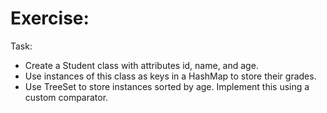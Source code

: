 
# Exercise:

Task:
* Create a Student class with attributes id, name, and age.
* Use instances of this class as keys in a HashMap to store their grades.
* Use TreeSet to store instances sorted by age. Implement this using a custom comparator.